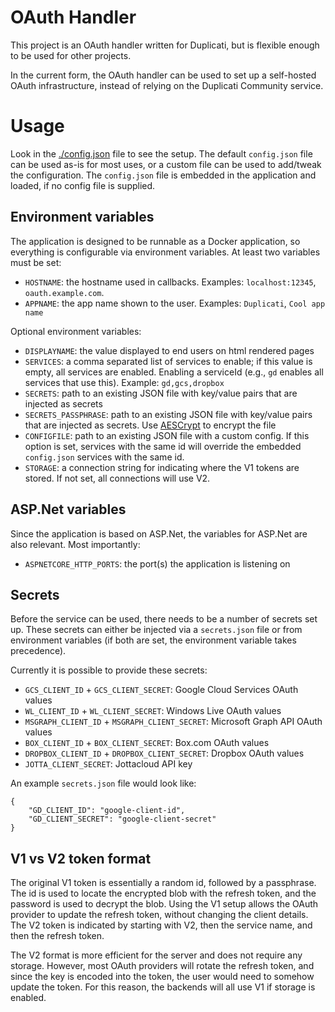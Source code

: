 # OAuth Handler
This project is an OAuth handler written for Duplicati, but is flexible enough to be used for other projects.

In the current form, the OAuth handler can be used to set up a self-hosted OAuth infrastructure, instead of relying on the Duplicati Community service.

# Usage

Look in the [./config.json](./config.json) file to see the setup. The default `config.json` file can be used as-is for most uses, or a custom file can be used to add/tweak the configuration. The `config.json` file is embedded in the application and loaded, if no config file is supplied.

## Environment variables

The application is designed to be runnable as a Docker application, so everything is configurable via environment variables. At least two variables must be set:

- `HOSTNAME`: the hostname used in callbacks. Examples: `localhost:12345`, `oauth.example.com`.
- `APPNAME`: the app name shown to the user. Examples: `Duplicati`, `Cool app name`

Optional environment variables:

- `DISPLAYNAME`: the value displayed to end users on html rendered pages
- `SERVICES`: a comma separated list of services to enable; if this value is empty, all services are enabled. Enabling a serviceId (e.g., `gd` enables all services that use this). Example: `gd,gcs,dropbox`
- `SECRETS`: path to an existing JSON file with key/value pairs that are injected as secrets
- `SECRETS_PASSPHRASE`: path to an existing JSON file with key/value pairs that are injected as secrets. Use [AESCrypt](https://www.aescrypt.com) to encrypt the file
- `CONFIGFILE`: path to an existing JSON file with a custom config. If this option is set, services with the same id will override the embedded `config.json` services with the same id.
- `STORAGE`: a connection string for indicating where the V1 tokens are stored. If not set, all connections will use V2.

## ASP.Net variables

Since the application is based on ASP.Net, the variables for ASP.Net are also relevant. Most importantly:

- `ASPNETCORE_HTTP_PORTS`: the port(s) the application is listening on

## Secrets

Before the service can be used, there needs to be a number of secrets set up. These secrets can either be injected via a `secrets.json` file or from environment variables (if both are set, the environment variable takes precedence).

Currently it is possible to provide these secrets:
- `GCS_CLIENT_ID` + `GCS_CLIENT_SECRET`: Google Cloud Services OAuth values
- `WL_CLIENT_ID` + `WL_CLIENT_SECRET`: Windows Live OAuth values
- `MSGRAPH_CLIENT_ID` + `MSGRAPH_CLIENT_SECRET`: Microsoft Graph API OAuth values
- `BOX_CLIENT_ID` + `BOX_CLIENT_SECRET`: Box.com OAuth values
- `DROPBOX_CLIENT_ID` + `DROPBOX_CLIENT_SECRET`: Dropbox OAuth values
- `JOTTA_CLIENT_SECRET`: Jottacloud API key

An example `secrets.json` file would look like:
```
{
    "GD_CLIENT_ID": "google-client-id",
    "GD_CLIENT_SECRET": "google-client-secret"
}
```
## V1 vs V2 token format

The original V1 token is essentially a random id, followed by a passphrase. The id is used to locate the encrypted blob with the refresh token, and the password is used to decrypt the blob. Using the V1 setup allows the OAuth provider to update the refresh token, without changing the client details. The V2 token is indicated by starting with V2, then the service name, and then the refresh token.

The V2 format is more efficient for the server and does not require any storage. However, most OAuth providers will rotate the refresh token, and since the key is encoded into the token, the user would need to somehow update the token. For this reason, the backends will all use V1 if storage is enabled.
